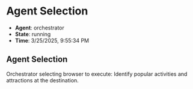 # Agent Selection

- **Agent**: orchestrator
- **State**: running
- **Time**: 3/25/2025, 9:55:34 PM

## Agent Selection

Orchestrator selecting browser to execute: Identify popular activities and attractions at the destination.

